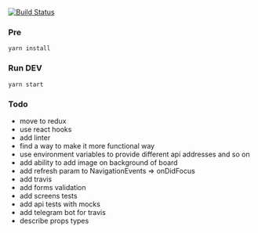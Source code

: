 [![Build Status](https://travis-ci.com/timirila1/todo-share.svg?token=iDsBQL2CPrb6wqunpWN1&branch=master)](https://travis-ci.com/timirila1/todo-share)

### Pre
```
yarn install
```

### Run DEV
```
yarn start
```

### Todo
- move to redux
- use react hooks
- add linter
- find a way to make it more functional way
- use environment variables to provide different api addresses and so on
- add ability to add image on background of board
- add refresh param to NavigationEvents => onDidFocus
- add travis
- add forms validation
- add screens tests
- add api tests with mocks
- add telegram bot for travis
- describe props types